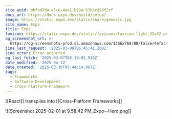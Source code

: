 ```yaml
---
site_uuid: bbfad7d4-a5c8-4aa1-b99a-53b4c256f2cf
docs_url: https://docs.expo.dev/build/setup/
image: https://static.expo.dev/static/share/generic.jpg
site_name: Expo
title: Expo
favicon: https://static.expo.dev/static/favicons/favicon-light-32x32.png
og_screenshot_url: >-
  https://og-screenshots-prod.s3.amazonaws.com/1366x768/80/false/4efac47eec47d1dafe1f0061f66d9e05a4d48f06f02cf8199033fc4668969663.jpeg
jina_last_request: '2025-03-09T06:45:41.200Z'
jina_error: Error occurred
og_last_fetch: '2025-03-07T05:19:02.910Z'
date_modified: '2025-04-12'
date_created: '2025-03-30T05:44:14.867Z'
tags:
  - Frameworks
  - Software-Development
  - Cross-Platform-Framework
---
```























































[[React]] transpiles into [[Cross-Platform Frameworks]]

![[Screenshot 2025-02-01 at 9.58.42 PM_Expo--Hero.png]]

